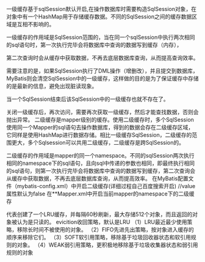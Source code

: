 一级缓存基于sqlSession默认开启,在操作数据库时需要构造SqlSession对象，在对象中有一个HashMap用于存储缓存数据。不同的SqlSession之间的缓存数据区域是互相不影响的。


一级缓存的作用域是SqlSession范围的，当在同一个sqlSession中执行两次相同的sql语句时，第一次执行完毕会将数据库中查询的数据写到缓存（内存），


第二次查询时会从缓存中获取数据，不再去底层数据库查询，从而提高查询效率。


需要注意的是，如果SqlSession执行了DML操作（增删改），并且提交到数据库，MyBatis则会清空SqlSession中的一级缓存，这样做的目的是为了保证缓存中存储的是最新的信息，避免出现脏读现象。


当一个SqlSession结束后该SqlSession中的一级缓存也就不存在了。

关闭一级缓存后，再次访问，需要再次获取一级缓存，然后才能查找数据，否则会抛出异常。
二级缓存是mapper级别的缓存。使用二级缓存时，多个SqlSession使用同一个Mapper的sql语句去操作数据库，得到的数据会存在二级缓存区域，它同样是使用HashMap进行数据存储。相比一级缓存SqlSession，二级缓存的范围更大，多个Sqlsession可以共用二级缓存，二级缓存是跨SqlSession的。

二级缓存的作用域是mapper的同一个namespace。不同的sqlSession两次执行相同的namespace下的sql语句，且向sql中传递的参数也相同，即最终执行相同的sql语句，则第一次执行完毕会将数据库中查询的数据写到缓存，第二次查询会从缓存中获取数据，不再去底层数据库查询，从而提高效率。
在MyBatis配置文件（mybatis-config.xml）中开启二级缓存(详细过程自己百度搜索开启)
//value属性默认为false
在**Mapper.xml中开启当前mapper的namespace下的二级缓存

代表创建了一个LRU缓存，并每隔60秒刷新，最大存储512个对象，而且返回的对象被认为是只读的。
evicition收回策略，默认是LRU
（1）LRU最近最少使用策略，移除长时间不被使用的对象。
（2）FIFO先进先出策略，按对象进入缓存的顺序来移除它们。
（3）SOFT软引用策略，移除基于垃圾回收器状态和软引用规则的对象。
（4）WEAK弱引用策略，更积极地移除基于垃圾收集器状态和弱引用规则的对象

